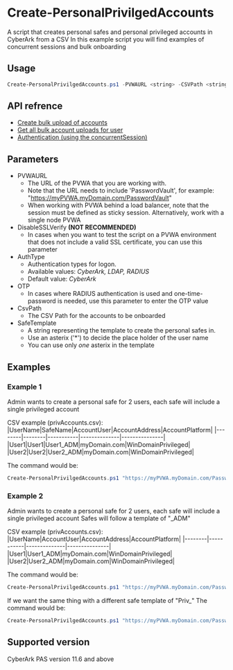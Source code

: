 # Create-PersonalPrivilgedAccounts

A script that creates personal safes and personal privileged accounts in CyberArk from a CSV
In this example script you will find examples of concurrent sessions and bulk onboarding

## Usage
```powershell
Create-PersonalPrivilgedAccounts.ps1 -PVWAURL <string> -CSVPath <string> [-AuthType <cyberark,ldap,radius>] [-OTP <string>] [-SafeTemplate <string>] [-DisableSSLVerify] [<CommonParameters>]
```

## API refrence
- [Create bulk upload of accounts](https://docs.cyberark.com/Product-Doc/OnlineHelp/PAS/Latest/en/Content/WebServices/Create-bulk-upload-of-accounts-v10.htm?tocpath=Developer%7CREST%20APIs%7CAccounts%7CBulk%20upload%20of%20accounts%7C_____1)
- [Get all bulk account uploads for user](https://docs.cyberark.com/Product-Doc/OnlineHelp/PAS/Latest/en/Content/WebServices/Get-all-bulk-account-uploads-for-user-v10.htm?tocpath=Developer%7CREST%20APIs%7CAccounts%7CBulk%20upload%20of%20accounts%7C_____2)
- [Authentication (using the concurrentSession)](https://docs.cyberark.com/Product-Doc/OnlineHelp/PAS/Latest/en/Content/SDK/CyberArk%20Authentication%20-%20Logon_v10.htm?tocpath=Developer%7CREST%20APIs%7CAuthentication%7CLogon%7C_____1)

## Parameters
- PVWAURL
	- The URL of the PVWA that you are working with. 
	- Note that the URL needs to include 'PasswordVault', for example: "https://myPVWA.myDomain.com/PasswordVault"
	- When working with PVWA behind a load balancer, note that the session must be defined as sticky session. Alternatively, work with a single node PVWA
- DisableSSLVerify
	**(NOT RECOMMENDED)**
	- In cases when you want to test the script on a PVWA environment that does not include a valid SSL certificate, you can use this parameter
- AuthType
	- Authentication types for logon. 
	- Available values: _CyberArk, LDAP, RADIUS_
	- Default value: _CyberArk_
- OTP
	- In cases where RADIUS authentication is used and one-time-password is needed, use this parameter to enter the OTP value
- CsvPath
	- The CSV Path for the accounts to be onboarded
- SafeTemplate
    - A string representing the template to create the personal safes in.
    - Use an asterix ('*') to decide the place holder of the user name
    - You can use only *one* asterix in the template

## Examples

### Example 1
Admin wants to create a personal safe for 2 users, each safe will include a single privileged account

CSV example (privAccounts.csv):
|UserName|SafeName|AccountUser|AccountAddress|AccountPlatform|
|--------|--------|-----------|--------------|---------------|
|User1|User1|User1_ADM|myDomain.com|WinDomainPrivileged|
|User2|User2|User2_ADM|myDomain.com|WinDomainPrivileged|

The command would be:
```powershell
Create-PersonalPrivilgedAccounts.ps1 "https://myPVWA.myDomain.com/PasswordVault" -CsvPath .\privAccounts.csv
```

### Example 2
Admin wants to create a personal safe for 2 users, each safe will include a single privileged account
Safes will follow a template of "<user name>_ADM"

CSV example (privAccounts.csv):
|UserName|AccountUser|AccountAddress|AccountPlatform|
|--------|-----------|--------------|---------------|
|User1|User1_ADM|myDomain.com|WinDomainPrivileged|
|User2|User2_ADM|myDomain.com|WinDomainPrivileged|

The command would be:
```powershell
Create-PersonalPrivilgedAccounts.ps1 "https://myPVWA.myDomain.com/PasswordVault" -CsvPath .\privAccounts.csv -SafeTemplate "*_ADM"
```

If we want the same thing with a different safe template of "Priv_<user name>"
The command would be:
```powershell
Create-PersonalPrivilgedAccounts.ps1 "https://myPVWA.myDomain.com/PasswordVault" -CsvPath .\privAccounts.csv -SafeTemplate "Priv_*"
```

## Supported version
CyberArk PAS version 11.6 and above
